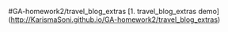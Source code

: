 #GA-homework2/travel_blog_extras
[1. travel_blog_extras demo] (http://KarismaSoni.github.io/GA-homework2/travel_blog_extras)

